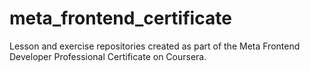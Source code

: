 # meta_frontend_certificate
Lesson and exercise repositories created as part of the Meta Frontend Developer Professional Certificate on Coursera.
